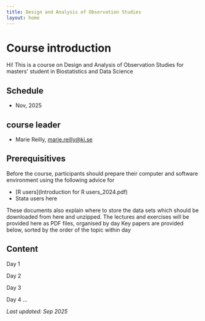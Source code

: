 ```yaml
---
title: Design and Analysis of Observation Studies
layout: home
---
```


# Course introduction
Hi! This is a course on Design and Analysis of Observation Studies for masters' student in Biostatistics and Data Science

## Schedule
- Nov, 2025

## course leader
- Marie Reilly, marie.reilly@ki.se
  
## Prerequisitives
Before the course, participants should prepare their computer and software environment using the following advice for
- [R users](Introduction for R users_2024.pdf)
- Stata users   here   

These documents also explain where to store the data sets which should be downloaded from here and unzipped.
The lectures and exercises will be provided here as PDF files, organised by day
Key papers are provided below, sorted by the order of the topic within day

## Content
Day 1

Day 2

Day 3

Day 4
 ...
 
*Last updated: Sep 2025*
